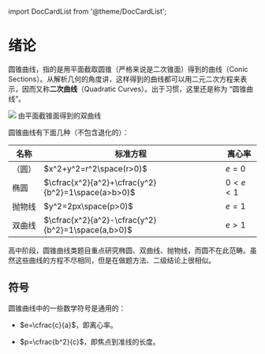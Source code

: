 import DocCardList from '@theme/DocCardList';

# 绪论

圆锥曲线，指的是用平面截取圆锥（严格来说是二次锥面）得到的曲线（Conic Sections）。从解析几何的角度讲，这样得到的曲线都可以用二元二次方程来表示，因而又称**二次曲线**（Quadratic Curves）。出于习惯，这里还是称为 “圆锥曲线”。

<div className='group'>
    <Img src='/img/math/quadratic-curves.webp' invertable>
    由平面截锥面得到的双曲线
    </Img>
</div>


圆锥曲线有下面几种（不包含退化的）：

| 名称   | 标准方程                                           | 离心率  |
| ------ | -------------------------------------------------- | ------- |
| （圆） | $x^2+y^2=r^2\space(r>0)$                           | $e=0$   |
| 椭圆   | $\cfrac{x^2}{a^2}+\cfrac{y^2}{b^2}=1\space(a>b>0)$ | $0<e<1$ |
| 抛物线 | $y^2=2px\space(p>0)$                               | $e=1$   |
| 双曲线 | $\cfrac{x^2}{a^2}-\cfrac{y^2}{b^2}=1\space(a,b>0)$ | $e>1$   |

高中阶段，圆锥曲线类题目重点研究椭圆、双曲线、抛物线，而圆不在此范畴。虽然这些曲线的方程不尽相同，但是在做题方法、二级结论上很相似。

## 符号

圆锥曲线中的一些数学符号是通用的：

- $e=\cfrac{c}{a}$，即离心率。

- $p=\cfrac{b^2}{c}$，即焦点到准线的长度。